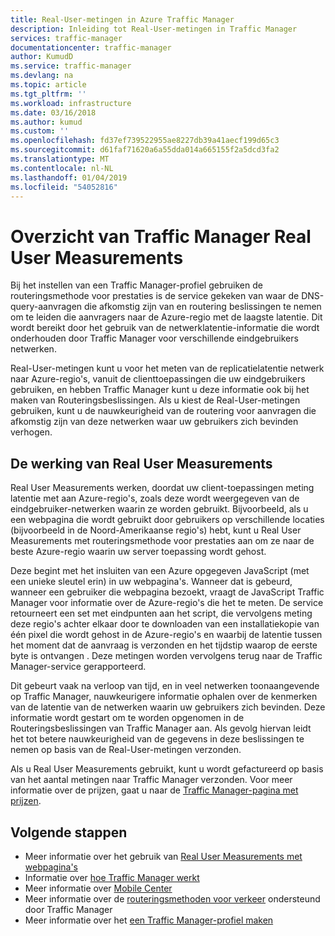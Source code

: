 ```yaml
---
title: Real-User-metingen in Azure Traffic Manager
description: Inleiding tot Real-User-metingen in Traffic Manager
services: traffic-manager
documentationcenter: traffic-manager
author: KumudD
ms.service: traffic-manager
ms.devlang: na
ms.topic: article
ms.tgt_pltfrm: ''
ms.workload: infrastructure
ms.date: 03/16/2018
ms.author: kumud
ms.custom: ''
ms.openlocfilehash: fd37ef739522955ae8227db39a41aecf199d65c3
ms.sourcegitcommit: d61faf71620a6a55dda014a665155f2a5dcd3fa2
ms.translationtype: MT
ms.contentlocale: nl-NL
ms.lasthandoff: 01/04/2019
ms.locfileid: "54052816"
---
```

# <a name="traffic-manager-real-user-measurements-overview"></a>Overzicht van Traffic Manager Real User Measurements

Bij het instellen van een Traffic Manager-profiel gebruiken de routeringsmethode voor prestaties is de service gekeken van waar de DNS-query-aanvragen die afkomstig zijn van en routering beslissingen te nemen om te leiden die aanvragers naar de Azure-regio met de laagste latentie. Dit wordt bereikt door het gebruik van de netwerklatentie-informatie die wordt onderhouden door Traffic Manager voor verschillende eindgebruikers netwerken.

Real-User-metingen kunt u voor het meten van de replicatielatentie netwerk naar Azure-regio's, vanuit de clienttoepassingen die uw eindgebruikers gebruiken, en hebben Traffic Manager kunt u deze informatie ook bij het maken van Routeringsbeslissingen. Als u kiest de Real-User-metingen gebruiken, kunt u de nauwkeurigheid van de routering voor aanvragen die afkomstig zijn van deze netwerken waar uw gebruikers zich bevinden verhogen. 

## <a name="how-real-user-measurements-work"></a>De werking van Real User Measurements

Real User Measurements werken, doordat uw client-toepassingen meting latentie met aan Azure-regio's, zoals deze wordt weergegeven van de eindgebruiker-netwerken waarin ze worden gebruikt. Bijvoorbeeld, als u een webpagina die wordt gebruikt door gebruikers op verschillende locaties (bijvoorbeeld in de Noord-Amerikaanse regio's) hebt, kunt u Real User Measurements met routeringsmethode voor prestaties aan om ze naar de beste Azure-regio waarin uw server toepassing wordt gehost.

Deze begint met het insluiten van een Azure opgegeven JavaScript (met een unieke sleutel erin) in uw webpagina's. Wanneer dat is gebeurd, wanneer een gebruiker die webpagina bezoekt, vraagt de JavaScript Traffic Manager voor informatie over de Azure-regio's die het te meten. De service retourneert een set met eindpunten aan het script, die vervolgens meting deze regio's achter elkaar door te downloaden van een installatiekopie van één pixel die wordt gehost in de Azure-regio's en waarbij de latentie tussen het moment dat de aanvraag is verzonden en het tijdstip waarop de eerste byte is ontvangen . Deze metingen worden vervolgens terug naar de Traffic Manager-service gerapporteerd.

Dit gebeurt vaak na verloop van tijd, en in veel netwerken toonaangevende op Traffic Manager, nauwkeurigere informatie ophalen over de kenmerken van de latentie van de netwerken waarin uw gebruikers zich bevinden. Deze informatie wordt gestart om te worden opgenomen in de Routeringsbeslissingen van Traffic Manager aan. Als gevolg hiervan leidt het tot betere nauwkeurigheid van de gegevens in deze beslissingen te nemen op basis van de Real-User-metingen verzonden.

Als u Real User Measurements gebruikt, kunt u wordt gefactureerd op basis van het aantal metingen naar Traffic Manager verzonden. Voor meer informatie over de prijzen, gaat u naar de [Traffic Manager-pagina met prijzen](https://azure.microsoft.com/pricing/details/traffic-manager/).

## <a name="next-steps"></a>Volgende stappen
- Meer informatie over het gebruik van [Real User Measurements met webpagina's](traffic-manager-create-rum-web-pages.md)
- Informatie over [hoe Traffic Manager werkt](traffic-manager-overview.md)
- Meer informatie over [Mobile Center](https://docs.microsoft.com/mobile-center/)
- Meer informatie over de [routeringsmethoden voor verkeer](traffic-manager-routing-methods.md) ondersteund door Traffic Manager
- Meer informatie over het [een Traffic Manager-profiel maken](traffic-manager-create-profile.md)

